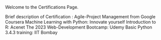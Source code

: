 Welcome to the Certifications Page.

Brief description of Certification : 
  Agile-Project Management from Google Coursera
  Machine Learning with Python: Innovate yourself
  Introduction to R: Acenet
  The 2023 Web-Development Bootcamp: Udemy
  Basic Python 3.4.3 training: IIT Bombay
  
